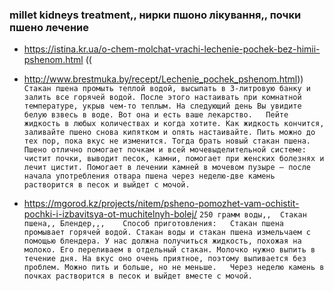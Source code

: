### millet kidneys treatment,, нирки пшоно лікування,, почки пшено лечение 
	
- https://istina.kr.ua/o-chem-molchat-vrachi-lechenie-pochek-bez-himii-pshenom.html ((
- http://www.brestmuka.by/recept/Lechenie_pochek_pshenom.html))
`Стакан пшена промыть теплой водой, высыпать в 3-литровую банку и залить все горячей водой. После этого настаивать при комнатной температуре, укрыв чем-то теплым. На следующий день Вы увидите белую взвесь в воде. Вот она и есть ваше лекарство.  
Пейте жидкость в любых количествах и когда хотите. Как жидкость кончится, заливайте пшено снова кипятком и опять настаивайте. Пить можно до тех пор, пока вкус не изменится. Тогда брать новый стакан пшена.  
Пшено отлично помогает почкам и всей мочевыделительной системе: чистит почки, выводит песок, камни, помогает при женских болезнях и лечит цистит. Помогает в лечении камней в мочевом пузыре — после начала употребления отвара пшена через неделю-две камень растворится в песок и выйдет с мочой.
`

- https://mgorod.kz/projects/nitem/psheno-pomozhet-vam-ochistit-pochki-i-izbavitsya-ot-muchitelnyh-bolej/
`250 грамм воды,, 
Стакан пшена,,
Блендер,,,   
Способ приготовления:  
Стакан пшена промывает горячей водой. Стакан воды и стакан пшена измельчаем с помощью блендера. У нас должна получиться жидкость, похожая на молоко. Его переливаем в отдельный стакан. Молочко нужно выпить в течение дня. На вкус оно очень приятное, поэтому выпивается без проблем. Можно пить и больше, но не меньше.  
Через неделю камень в почках растворится в песок и выйдет вместе с мочой.
`
